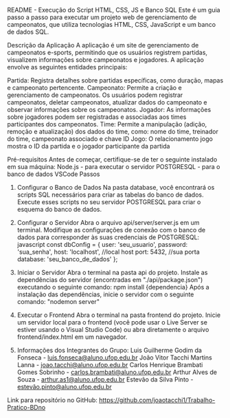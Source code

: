 README - Execução do Script HTML, CSS, JS e Banco SQL
Este é um guia passo a passo para executar um projeto web de gerenciamento de campeonatos, que utiliza tecnologias HTML, CSS, JavaScript e um banco de dados SQL.

Descrição da Aplicação
A aplicação é um site de gerenciamento de campeonatos e-sports, permitindo que os usuários registrem partidas, visualizem informações sobre campeonatos e jogadores.
A aplicação envolve as seguintes entidades principais:

Partida: Registra detalhes sobre partidas específicas, como duração, mapas e campeonato pertencente.
Campeonato: Permite a criação e gerenciamento de campeonatos. Os usuários podem registrar campeonatos, deletar campeonatos, atualizar dados do campeonato e observar informações sobre os campeonatos.
Jogador: As informações sobre jogadores podem ser registradas e associadas aos times participantes dos campeonatos.
Time: Permite a manipulação (adição, remoção e atualização) dos dados do time, como: nome do time, treinador do time, campeonato associado e chave ID
Jogo: O relacionamento jogo mostra o ID da partida e o jogador participante da partida

Pré-requisitos
Antes de começar, certifique-se de ter o seguinte instalado em sua máquina:
Node.js - para executar o servidor
POSTGRESQL - para o banco de dados
VSCode
Passos
1. Configurar o Banco de Dados
Na pasta database, você encontrará os scripts SQL necessários para criar as tabelas do banco de dados. Execute esses scripts no seu servidor POSTGRESQL para criar o esquema do banco de dados.

2. Configurar o Servidor
Abra o arquivo api/server/server.js em um terminal.
Modifique as configurações de conexão com o banco de dados para corresponder às suas credenciais de POSTGRESQL:
javascript
const dbConfig = {
  user: 'seu_usuario', 
  password: 'sua_senha',
  host: 'localhost', //local host
  port: 5432, //sua porta
  database: 'seu_banco_de_dados'
};

3. Iniciar o Servidor
Abra o terminal na pasta api do projeto.
Instale as dependências do servidor (encontradas em "./api/package.json") executando o seguinte comando:
npm install {dependencia}
Após a instalação das dependências, inicie o servidor com o seguinte comando:
"nodemon server"


4. Executar o Frontend
Abra o terminal na pasta frontend do projeto.
Inicie um servidor local para o frontend (você pode usar o Live Server se estiver usando o Visual Studio Code) ou abra diretamente o arquivo frontend/index.html em um navegador.

5. Informações dos Integrantes do Grupo:
Luis Guilherme Godim da Fonseca - luis.fonseca@aluno.ufop.edu.br
João Vitor Tacchi Martins Lanna - joao.tacchi@aluno.ufop.edu.br
Carlos Henrique Brambati Gomes Sobrinho - carlos.brambati@aluno.ufop.edu.br
Arthur Alves de Souza - arthur.as1@aluno.ufop.edu.br
Estevão da Silva Pinto - estevão.pinto@aluno.ufop.edu.br

Link para repositório no GitHub: https://github.com/joaotacchi1/Trabalho-Pratico-BDno
